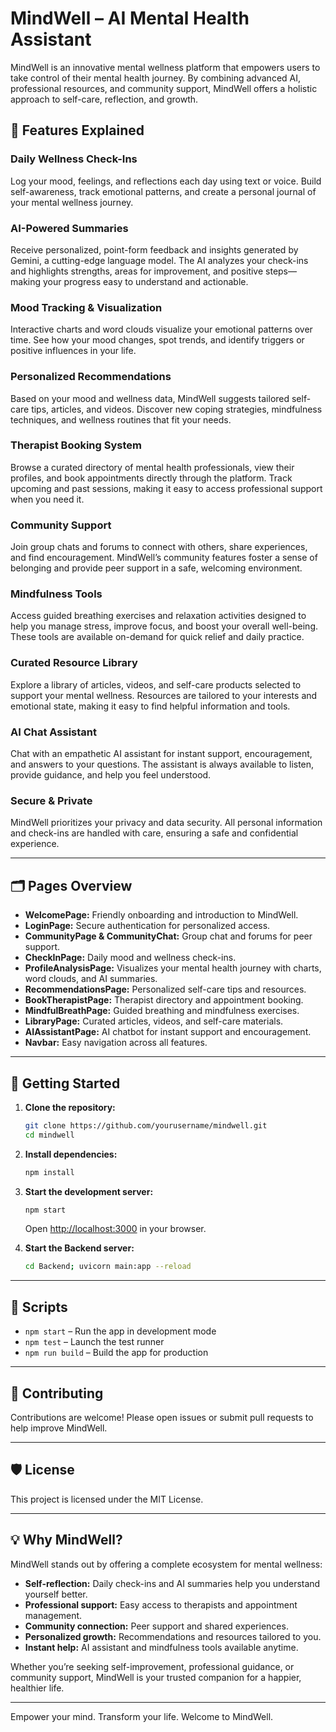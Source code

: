


# MindWell – AI Mental Health Assistant

MindWell is an innovative mental wellness platform that empowers users to take control of their mental health journey. By combining advanced AI, professional resources, and community support, MindWell offers a holistic approach to self-care, reflection, and growth.

## 🌟 Features Explained

### Daily Wellness Check-Ins
Log your mood, feelings, and reflections each day using text or voice. Build self-awareness, track emotional patterns, and create a personal journal of your mental wellness journey.

### AI-Powered Summaries
Receive personalized, point-form feedback and insights generated by Gemini, a cutting-edge language model. The AI analyzes your check-ins and highlights strengths, areas for improvement, and positive steps—making your progress easy to understand and actionable.

### Mood Tracking & Visualization
Interactive charts and word clouds visualize your emotional patterns over time. See how your mood changes, spot trends, and identify triggers or positive influences in your life.

### Personalized Recommendations
Based on your mood and wellness data, MindWell suggests tailored self-care tips, articles, and videos. Discover new coping strategies, mindfulness techniques, and wellness routines that fit your needs.

### Therapist Booking System
Browse a curated directory of mental health professionals, view their profiles, and book appointments directly through the platform. Track upcoming and past sessions, making it easy to access professional support when you need it.

### Community Support
Join group chats and forums to connect with others, share experiences, and find encouragement. MindWell’s community features foster a sense of belonging and provide peer support in a safe, welcoming environment.

### Mindfulness Tools
Access guided breathing exercises and relaxation activities designed to help you manage stress, improve focus, and boost your overall well-being. These tools are available on-demand for quick relief and daily practice.

### Curated Resource Library
Explore a library of articles, videos, and self-care products selected to support your mental wellness. Resources are tailored to your interests and emotional state, making it easy to find helpful information and tools.

### AI Chat Assistant
Chat with an empathetic AI assistant for instant support, encouragement, and answers to your questions. The assistant is always available to listen, provide guidance, and help you feel understood.

### Secure & Private
MindWell prioritizes your privacy and data security. All personal information and check-ins are handled with care, ensuring a safe and confidential experience.

---

## 🗂️ Pages Overview

- **WelcomePage:** Friendly onboarding and introduction to MindWell.
- **LoginPage:** Secure authentication for personalized access.
- **CommunityPage & CommunityChat:** Group chat and forums for peer support.
- **CheckInPage:** Daily mood and wellness check-ins.
- **ProfileAnalysisPage:** Visualizes your mental health journey with charts, word clouds, and AI summaries.
- **RecommendationsPage:** Personalized self-care tips and resources.
- **BookTherapistPage:** Therapist directory and appointment booking.
- **MindfulBreathPage:** Guided breathing and mindfulness exercises.
- **LibraryPage:** Curated articles, videos, and self-care materials.
- **AIAssistantPage:** AI chatbot for instant support and encouragement.
- **Navbar:** Easy navigation across all features.

---

## 🚀 Getting Started

1. **Clone the repository:**
	```bash
	git clone https://github.com/yourusername/mindwell.git
	cd mindwell
	```
2. **Install dependencies:**
	```bash
	npm install
	```
3. **Start the development server:**
	```bash
	npm start
	```
	Open [http://localhost:3000](http://localhost:3000) in your browser.

4. **Start the Backend server:**
	```bash
	cd Backend; uvicorn main:app --reload
	```
---

## 📜 Scripts

- `npm start` – Run the app in development mode
- `npm test` – Launch the test runner
- `npm run build` – Build the app for production

---

## 🤝 Contributing

Contributions are welcome! Please open issues or submit pull requests to help improve MindWell.

---

## 🛡️ License

This project is licensed under the MIT License.

---

## 💡 Why MindWell?

MindWell stands out by offering a complete ecosystem for mental wellness:
- **Self-reflection:** Daily check-ins and AI summaries help you understand yourself better.
- **Professional support:** Easy access to therapists and appointment management.
- **Community connection:** Peer support and shared experiences.
- **Personalized growth:** Recommendations and resources tailored to you.
- **Instant help:** AI assistant and mindfulness tools available anytime.

Whether you’re seeking self-improvement, professional guidance, or community support, MindWell is your trusted companion for a happier, healthier life.

---

Empower your mind. Transform your life. Welcome to MindWell.